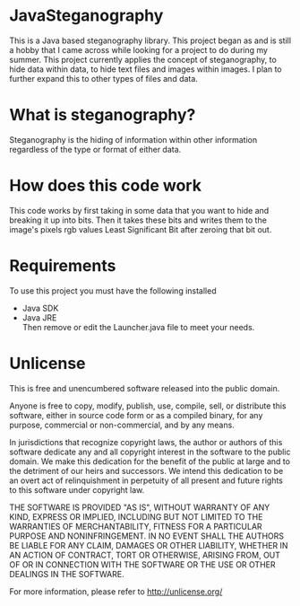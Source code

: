 # JavaSteganography
This is a Java based steganography library. This project began as and is still a hobby that I came across while looking for a project to do during my summer. This project currently applies the concept of steganography, to hide data within data, to hide text files and images within images. I plan to further expand this to other types of files and data.

# What is steganography?
Steganography is the hiding of information within other information regardless of the type or format of either data. 

# How does this code work
This code works by first taking in some data that you want to hide and breaking it up into bits. Then it takes these bits and writes them 
to the image's pixels rgb values Least Significant Bit after zeroing that bit out.

# Requirements
To use this project you must have the following installed  
* Java SDK 
* Java JRE  
Then remove or edit the Launcher.java file to meet your needs.

# Unlicense

This is free and unencumbered software released into the public domain.  

Anyone is free to copy, modify, publish, use, compile, sell, or distribute this software, either in source code form or as a compiled 
binary, for any purpose, commercial or non-commercial, and by any means.  

In jurisdictions that recognize copyright laws, the author or authors of this software dedicate any and all copyright interest in the 
software to the public domain. We make this dedication for the benefit of the public at large and to the detriment of our heirs and 
successors. We intend this dedication to be an overt act of relinquishment in perpetuity of all present and future rights to this 
software under copyright law.  

THE SOFTWARE IS PROVIDED "AS IS", WITHOUT WARRANTY OF ANY KIND, EXPRESS OR IMPLIED, INCLUDING BUT NOT LIMITED TO THE WARRANTIES OF 
MERCHANTABILITY, FITNESS FOR A PARTICULAR PURPOSE AND NONINFRINGEMENT. IN NO EVENT SHALL THE AUTHORS BE LIABLE FOR ANY CLAIM, 
DAMAGES OR OTHER LIABILITY, WHETHER IN AN ACTION OF CONTRACT, TORT OR OTHERWISE, ARISING FROM, OUT OF OR IN CONNECTION WITH THE 
SOFTWARE OR THE USE OR OTHER DEALINGS IN THE SOFTWARE.  

For more information, please refer to http://unlicense.org/  
